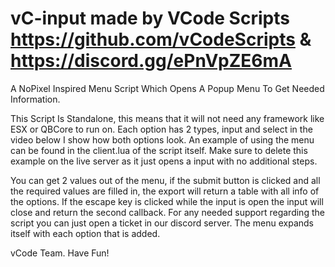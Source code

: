 # vC-input made by VCode Scripts https://github.com/vCodeScripts & https://discord.gg/ePnVpZE6mA
A NoPixel Inspired Menu Script Which Opens A Popup Menu To Get Needed Information.

This Script Is Standalone, this means that it will not need any framework like ESX or QBCore to run on. Each option has 2 types, input and select in the video below I show how both options look. An example of using the menu can be found in the client.lua of the script itself. Make sure to delete this example on the live server as it just opens a input with no additional steps. 

You can get 2 values out of the menu, if the submit button is clicked and all the required values are filled in, the export will return a table with all info of the options. If the escape key is clicked while the input is open the input will close and return the second callback. 
For any needed support regarding the script you can just open a ticket in our discord server. The menu expands itself with each option that is added.

vCode Team.
Have Fun!

